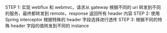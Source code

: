STEP 1: 实现 webflux 和 webmvc，请求从 gateway 根据不同的 uri 转发到不同的服务，最终都转发到 remote，response 返回所有 header 内容
STEP 2: 使用 Spring interceptor 根据特殊的 header 字段选择进行透传
STEP 3: 根据不同的特殊 header 字段的值转发到不同的 instance

